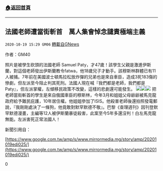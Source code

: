 ###  [:house:返回首頁](https://github.com/ourhimalayas/txt)
---

## 法國老師遭當街斬首　萬人集會悼念譴責極端主義
`2020-10-19 15:29 GM06` [轉載自GNews](https://gnews.org/zh-hant/434636/)

作者：GM40

照片是被學生砍頭的法國老師 Samuel Paty，才47歲！該學生父親是激進伊斯蘭，對這個老師發出伊斯蘭教令fatwa，他18歲兒子才動手。該穆斯林群體已有11人被捕。7年前在美國波士頓馬拉松放炸彈的兄弟也是來自車臣，造成3死183傷的慘劇，但左派至今阻止判其死刑。法國人現在喊『我們都是老師，我們都是Paty』，但左派掌權，左傾移民政策不改變，這樣的悲劇還可能發生。
![]()![](https://gnews-media-offload.s3.amazonaws.com/wp-content/uploads/2020/10/19145154/%E6%96%A9%E6%9D%80.jpg)![]()![](https://gnews-media-offload.s3.amazonaws.com/wp-content/uploads/2020/10/19145207/%E6%96%A9%E6%9D%801.jpg)![]()![](https://gnews-media-offload.s3.amazonaws.com/wp-content/uploads/2020/10/19145218/%E6%96%A9%E6%9D%802.jpg)
把老師當街斬首的學生是來自俄國車臣的穆斯林，今年3月和姐姐父母爺爺被馬克龍政府給予難民庇護，10年居住權。他姐姐參加了ISIS。他殺害老師後還拍照發電郵說，『我剛剛處決了一條狗，他竟敢對默罕默德不敬』。巴黎《查理週刊》因刊登默罕默德漫畫，主編等12人被伊斯蘭暴徒殺害，此案至今5年多還沒判！白左馬克龍無能。左派害死正常法國人！

新聞引用自：

[https://www.google.com.tw/amp/s/www.mirrormedia.mg/story/amp/20201019edi025/](https://www.google.com.tw/amp/s/www.mirrormedia.mg/story/amp/20201019edi025/)

0
